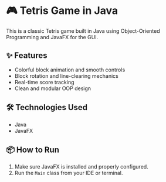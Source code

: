 # 🎮 Tetris Game in Java

This is a classic Tetris game built in Java using Object-Oriented Programming and JavaFX for the GUI.

## ✨ Features
- Colorful block animation and smooth controls  
- Block rotation and line-clearing mechanics  
- Real-time score tracking  
- Clean and modular OOP design

## 🛠 Technologies Used
- Java  
- JavaFX

## 📦 How to Run
1. Make sure JavaFX is installed and properly configured.
2. Run the `Main` class from your IDE or terminal.
